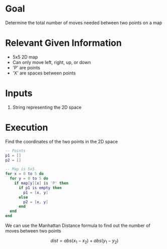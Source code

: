 # Goal
Determine the total number of moves needed between two points on a map

# Relevant Given Information
- 5x5 2D map
- Can only move left, right, up, or down
- 'P' are points
- 'X' are spaces between points

# Inputs
1. String representing the 2D space

# Execution
Find the coordinates of the two points in the 2D space

```lua
-- Points
p1 = []
p2 = []

-- Map is 5x5
for x = 0 to 5 do
  for y = 0 to 5 do
    if map[y][x] is 'P' then
      if p1 is empty then
        p1 = [x, y]
      else
        p2 = [x, y]
      end
  end
end
```

We can use the Manhattan Distance formula to find out the number of moves between two points

$$
dist = abs(x_1 - x_2) + abs(y_1 - y_2)
$$
